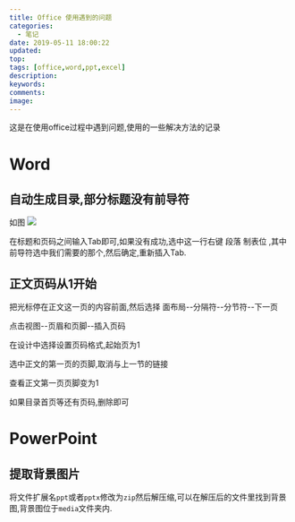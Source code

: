 ```yaml
---
title: Office 使用遇到的问题
categories:
  - 笔记
date: 2019-05-11 18:00:22
updated:
top:
tags: [office,word,ppt,excel]
description:
keywords:
comments:
image:
---
```


这是在使用office过程中遇到问题,使用的一些解决方法的记录
<!--more-->

# Word

## 自动生成目录,部分标题没有前导符

如图
![](https://e1sewhere.github.io/images/168.png)

在标题和页码之间输入Tab即可,如果没有成功,选中这一行右键 段落 制表位 ,其中前导符选中我们需要的那个,然后确定,重新插入Tab.


## 正文页码从1开始
把光标停在正文这一页的内容前面,然后选择 面布局--分隔符--分节符--下一页 

点击视图--页眉和页脚--插入页码

在设计中选择设置页码格式,起始页为1

选中正文的第一页的页脚,取消与上一节的链接

查看正文第一页页脚变为1

如果目录首页等还有页码,删除即可

# PowerPoint
## 提取背景图片
将文件扩展名`ppt`或者`pptx`修改为`zip`然后解压缩,可以在解压后的文件里找到背景图,背景图位于`media`文件夹内.